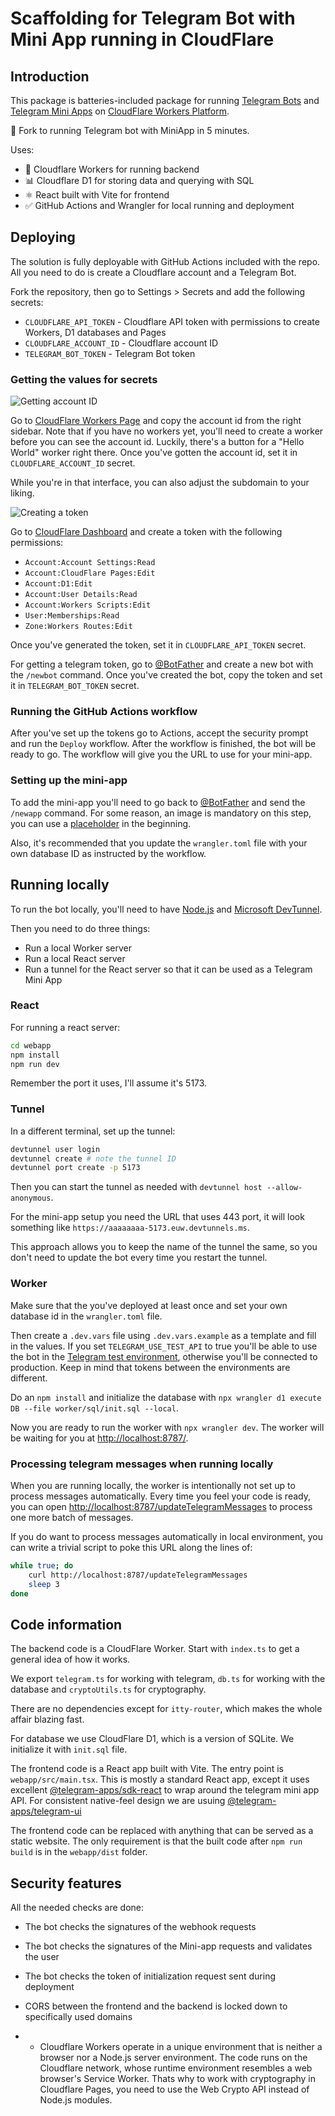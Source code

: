 # Scaffolding for Telegram Bot with Mini App running in CloudFlare

## Introduction

This package is batteries-included package for running [Telegram Bots](https://core.telegram.org/bots) and [Telegram Mini Apps](https://core.telegram.org/bots/webapps) on [CloudFlare Workers Platform](https://workers.cloudflare.com/).

🚅 Fork to running Telegram bot with MiniApp in 5 minutes.

Uses:

* 🔧 Cloudflare Workers for running backend
* 📊 Cloudflare D1 for storing data and querying with SQL
* ⚛️ React built with Vite for frontend
* ✅ GitHub Actions and Wrangler for local running and deployment

## Deploying

The solution is fully deployable with GitHub Actions included with the repo. All you need to do is create a Cloudflare account and a Telegram Bot.

Fork the repository, then go to Settings > Secrets and add the following secrets:

* `CLOUDFLARE_API_TOKEN` - Cloudflare API token with permissions to create Workers, D1 databases and Pages
* `CLOUDFLARE_ACCOUNT_ID` - Cloudflare account ID
* `TELEGRAM_BOT_TOKEN` - Telegram Bot token

### Getting the values for secrets

![Getting account ID](./docs/img/cf-accountId.svg)

Go to [CloudFlare Workers Page](https://dash.cloudflare.com/?to=/:account/workers) and copy the account id from the right sidebar. Note that if you have no workers yet, you'll need to create a worker before you can see the account id. Luckily, there's a button for a "Hello World" worker right there. Once you've gotten the account id, set it in `CLOUDFLARE_ACCOUNT_ID` secret.

While you're in that interface, you can also adjust the subdomain to your liking.

![Creating a token](./docs/img/cf-token.svg)

Go to [CloudFlare Dashboard](https://dash.cloudflare.com/profile/api-tokens) and create a token with the following permissions:

* `Account:Account Settings:Read`
* `Account:CloudFlare Pages:Edit`
* `Account:D1:Edit`
* `Account:User Details:Read`
* `Account:Workers Scripts:Edit`
* `User:Memberships:Read`
* `Zone:Workers Routes:Edit`

Once you've generated the token, set it in `CLOUDFLARE_API_TOKEN` secret.

For getting a telegram token, go to [@BotFather](https://t.me/BotFather) and create a new bot with the `/newbot` command. Once you've created the bot, copy the token and set it in `TELEGRAM_BOT_TOKEN` secret.

### Running the GitHub Actions workflow

After you've set up the tokens go to Actions, accept the security prompt and run the `Deploy` workflow. After the workflow is finished, the bot will be ready to go. The workflow will give you the URL to use for your mini-app.

### Setting up the mini-app

To add the mini-app you'll need to go back to [@BotFather](https://t.me/BotFather) and send the `/newapp` command. For some reason, an image is mandatory on this step, you can use a [placeholder](https://placehold.co/640x360) in the beginning.

Also, it's recommended that you update the `wrangler.toml` file with your own database ID as instructed by the workflow.

## Running locally

To run the bot locally, you'll need to have [Node.js](https://nodejs.org/en/download/) and [Microsoft DevTunnel](https://learn.microsoft.com/azure/developer/dev-tunnels/get-started?tabs=windows).

Then you need to do three things:

* Run a local Worker server
* Run a local React server
* Run a tunnel for the React server so that it can be used as a Telegram Mini App

### React

For running a react server:

```bash
cd webapp
npm install
npm run dev
```

Remember the port it uses, I'll assume it's 5173.

### Tunnel

In a different terminal, set up the tunnel:

```bash
devtunnel user login
devtunnel create # note the tunnel ID
devtunnel port create -p 5173
```

Then you can start the tunnel as needed with `devtunnel host --allow-anonymous`.

For the mini-app setup you need the URL that uses 443 port, it will look something like `https://aaaaaaaa-5173.euw.devtunnels.ms`.

This approach allows you to keep the name of the tunnel the same, so you don't need to update the bot every time you restart the tunnel.

### Worker

Make sure that the you've deployed at least once and set your own database id in the `wrangler.toml` file.

Then create a `.dev.vars` file using `.dev.vars.example` as a template and fill in the values. If you set `TELEGRAM_USE_TEST_API` to true you'll be able to use the bot in the [Telegram test environment](https://core.telegram.org/bots/webapps#testing-mini-apps), otherwise you'll be connected to production. Keep in mind that tokens between the environments are different.

Do an `npm install` and initialize the database with `npx wrangler d1 execute DB --file worker/sql/init.sql --local`.

Now you are ready to run the worker with `npx wrangler dev`. The worker will be waiting for you at <http://localhost:8787/>.

### Processing telegram messages when running locally

When you are running locally, the worker is intentionally not set up to process messages automatically. Every time you feel your code is ready, you can open <http://localhost:8787/updateTelegramMessages> to process one more batch of messages.

If you do want to process messages automatically in local environment, you can write a trivial script to poke this URL along the lines of:

```bash
while true; do
    curl http://localhost:8787/updateTelegramMessages
    sleep 3
done
```

## Code information

The backend code is a CloudFlare Worker. Start with `index.ts` to get a general idea of how it works.

We export `telegram.ts` for working with telegram, `db.ts` for working with the database and `cryptoUtils.ts` for cryptography.

There are no dependencies except for `itty-router`, which makes the whole affair blazing fast.

For database we use CloudFlare D1, which is a version of SQLite. We initialize it with `init.sql` file.

The frontend code is a React app built with Vite. The entry point is `webapp/src/main.tsx`. This is mostly a standard React app, except it uses excellent [@telegram-apps/sdk-react](https://github.com/Telegram-Mini-Apps/telegram-apps/tree/master/packages/sdk-react) to wrap around the telegram mini app API. For consistent native-feel design we are usuing [@telegram-apps/telegram-ui](https://github.com/Telegram-Mini-Apps/TelegramUI)

The frontend code can be replaced with anything that can be served as a static website. The only requirement is that the built code after `npm run build` is in the `webapp/dist` folder.

## Security features

All the needed checks are done:

* The bot checks the signatures of the webhook requests
* The bot checks the signatures of the Mini-app requests and validates the user
* The bot checks the token of initialization request sent during deployment
* CORS between the frontend and the backend is locked down to specifically used domains

* * Cloudflare Workers operate in a unique environment that is neither a browser nor a Node.js server environment. The code runs on the Cloudflare network, whose runtime environment resembles a web browser's Service Worker.
Thats why to work with cryptography in Cloudflare Pages, you need to use the Web Crypto API instead of Node.js modules.
